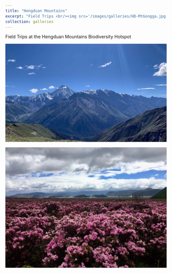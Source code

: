 ```yaml
---
title: "Hengduan Mountains"
excerpt: "Field Trips <br/><img src='/images/galleries/HD-MtGongga.jpg'>"
collection: galleries
---
```



Field Trips at the Hengduan Mountains Biodiversity Hotspot

![Mt. Gongga - the highest peak at Hengduan Mountains](/images/galleries/HD-MtGongga.jpg)

![Rhododendron blooming at Shangri-La](/images/galleries/HD-Shangri-La.jpg)
